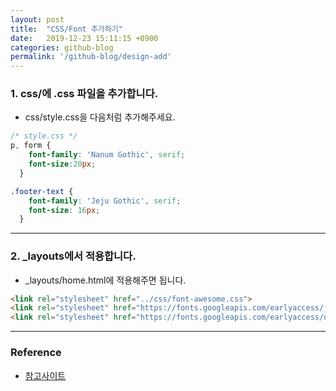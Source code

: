 ```yaml
---
layout: post
title:  "CSS/Font 추가하기"
date:   2019-12-23 15:11:15 +0900
categories: github-blog
permalink: '/github-blog/design-add'
---
```




### 1. css/에 .css 파일을 추가합니다. 

- css/style.css을 다음처럼 추가해주세요.

```css
/* style.css */
p, form {
    font-family: 'Nanum Gothic', serif;
    font-size:20px;
  }

.footer-text {
    font-family: 'Jeju Gothic', serif;
    font-size: 16px;
  }
```

---

### 2. _layouts에서 적용합니다.

- _layouts/home.html에 적용해주면 됩니다.

```html
<link rel="stylesheet" href="../css/font-awesome.css">
<link rel="stylesheet" href="https://fonts.googleapis.com/earlyaccess/jejugothic.css">
<link rel="stylesheet" href="https://fonts.googleapis.com/earlyaccess/nanumgothic.css">
```


---



### Reference 

- <a href="http://alex.devpools.kr/2017/03/16/jekyll%EB%A1%9C-github-page-%EB%A7%8C%EB%93%A4%EA%B8%B0/"> 참고사이트 </a>
